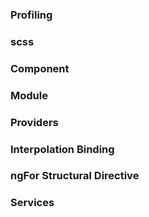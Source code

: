 ### Profiling 
### scss
### Component
### Module
### Providers
### Interpolation Binding
### ngFor Structural Directive
### Services
